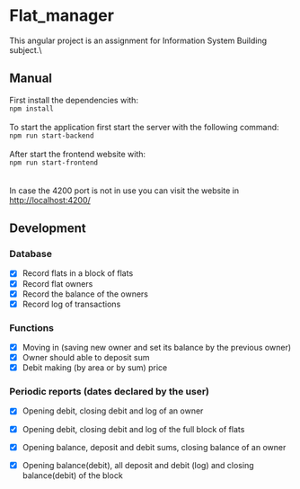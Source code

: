 # Flat_manager

This angular project is an assignment for Information System Building subject.\

## Manual
First install the dependencies with:\
`npm install`\
\
To start the application first start the server with the following command:\
`npm run start-backend`\
\
After start the frontend website with:\
`npm run start-frontend`\
\
\
In case the 4200 port is not in use you can visit the website in [http://localhost:4200/](http://localhost:4200/)

## Development

### Database
- [x] Record flats in a block of flats
- [x] Record flat owners
- [x] Record the balance of the owners
- [x] Record log of transactions
### Functions
- [x] Moving in (saving new owner and set its balance by the previous owner)
- [x] Owner should able to deposit sum 
- [x] Debit making (by area or by sum) price
### Periodic reports (dates declared by the user)
- [x] Opening debit, closing debit and log of an owner
- [x] Opening debit, closing debit and log of the full block of flats
- [x] Opening balance, deposit and debit sums, closing balance of an owner
- [x] Opening balance(debit), all deposit and debit (log) and closing balance(debit) of the block  




